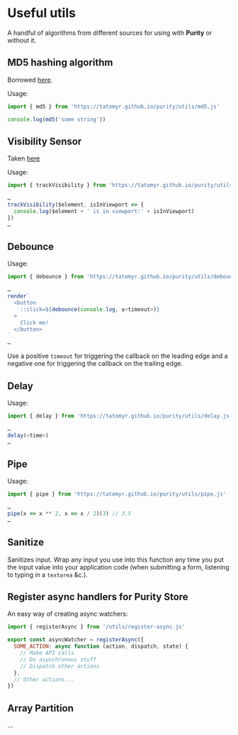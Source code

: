 # Useful utils

A handful of algorithms from different sources for using with **Purity** or without it.

## MD5 hashing algorithm

Borrowed [here](http://www.myersdaily.org/joseph/javascript/md5-text.html).

Usage:

```javascript
import { md5 } from 'https://tatomyr.github.io/purity/utils/md5.js'

console.log(md5('some string'))
```

## Visibility Sensor

Taken [here](https://vanillajstoolkit.com/helpers/isinviewport/)

Usage:

```javascript
import { trackVisibility } from 'https://tatomyr.github.io/purity/utils/visibility-sensor.js'

…
trackVisibility($element, isInViewport => {
  console.log($element + ' is in viewport:' + isInViewport)
})
…
```

<!-- TODO: Maybe update behavior? -->

## Debounce

Usage:

```javascript
import { debounce } from 'https://tatomyr.github.io/purity/utils/debounce.js'

…
render`
  <button
    ::click=${debounce(console.log, ±<timeout>)}
  >
    Click me!
  </button>
`
…
```

Use a positive `timeout` for triggering the callback on the leading edge and a negative one for triggering the callback on the trailing edge.

## Delay

Usage:

```javascript
import { delay } from 'https://tatomyr.github.io/purity/utils/delay.js'

…
delay(<time>)
…
```

## Pipe

Usage:

```javascript
import { pipe } from 'https://tatomyr.github.io/purity/utils/pipe.js'

…
pipe(x => x ** 2, x => x / 2)(3) // 3.5
…
```

## Sanitize

Sanitizes input.
Wrap any input you use into this function
any time you put the input value into your application code
(when submitting a form, listening to typing in a `textarea` &c.).

## Register async handlers for Purity Store

An easy way of creating async watchers:

```js
import { registerAsync } from '/utils/register-async.js'

export const asyncWatcher = registerAsync({
  SOME_ACTION: async function (action, dispatch, state) {
    // Make API calls
    // Do asynchronous stuff
    // Dispatch other actions
  },
  // Other actions...
})
```

## Array Partition

...
